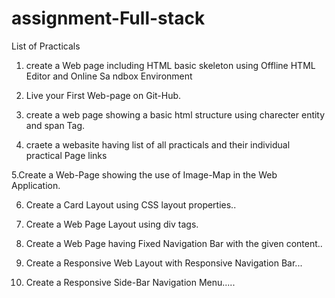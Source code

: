 # assignment-Full-stack

List of Practicals

 1. create a Web page including HTML basic skeleton using Offline HTML Editor and Online Sa ndbox Environment
 
 2. Live your First Web-page on Git-Hub.
 
  3. create a web page showing a basic html structure using charecter entity and span Tag. 
  
  4. craete a webasite having list of all practicals and their individual practical Page links 
  
  5.Create a Web-Page showing the use of Image-Map in the Web Application.
  
  6. Create a Card Layout using CSS layout properties..
  
  7. Create a Web Page Layout using div tags. 
  
  8. Create a Web Page having Fixed Navigation Bar with the given content..
  
  9. Create a Responsive Web Layout with Responsive Navigation Bar...
  
  10. Create a Responsive Side-Bar Navigation Menu.....

